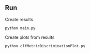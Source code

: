 ## Run

Create results
```python
python main.py
```

Create plots from results
```python
python clfMetricDiscriminationPlot.py
```
